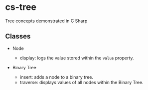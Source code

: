 # cs-tree

Tree concepts demonstrated in C Sharp

## Classes

- Node
  - display: logs the value stored within the `value` property.

- Binary Tree
  - insert: adds a node to a binary tree.
  - traverse: displays values of all nodes within the Binary Tree.
